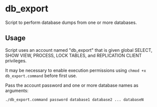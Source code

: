 # db_export
Script to perform database dumps from one or more databases.

## Usage

Script uses an account named "db_export" that is given global SELECT, SHOW VIEW, PROCESS, LOCK TABLES, and REPLICATION CLIENT privileges.

It may be necessary to enable execution permissions using `chmod +x db_export.command` before first use.

Pass the account password and one or more database names as arguments:

`./db_export.command password database1 database2 ... databaseN`
